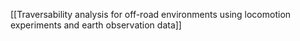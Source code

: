 [[Traversability analysis for off-road environments using locomotion experiments and earth observation data]]
